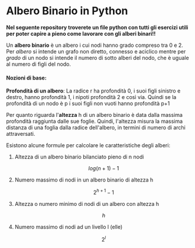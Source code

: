 # Albero Binario in Python

**Nel seguente repository troverete un file python con tutti gli esercizi utili per poter capire a pieno come lavorare con gli alberi binari!!**

Un **albero binario** è un albero i cui nodi hanno grado compreso tra 0 e 2. Per *albero* si intende un grafo non diretto, connesso e aciclico mentre per *grado* di un nodo si intende il numero di sotto alberi del nodo, che è uguale al numero di figli del nodo.



#### Nozioni di base:

**Profondità di un albero**: La radice r ha profondità 0, i suoi 
figli sinistro e destro, hanno profondità 1, i nipoti profondità 2 e 
così via. Quindi se la profondità di un nodo è p i suoi figli non vuoti 
hanno profondità p+1

Per quanto riguarda l'**altezza** h di un albero binario è 
data dalla massima profondità raggiunta dalle sue foglie. Quindi, 
l'altezza misura la massima distanza di una foglia dalla radice 
dell'albero, in termini di numero di archi attraversati.

Esistono alcune formule per calcolare le caratteristiche degli alberi:

1. Altezza di un albero binario bilanciato pieno di n nodi
   
   $$
   log(n+1)-1
   $$

2. Numero massimo di nodi in un albero binario di altezza h
   
   $$
   2^{h+1}-1
   $$

3. Altezza o numero minimo di nodi di un albero con altezza h
   
   $$
   h
   $$

4. Numero massimo di nodi ad un livello l (elle)
   
   $$
   2^l
   $$






